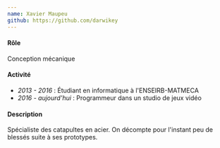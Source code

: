 ```yaml
---
name: Xavier Maupeu 
github: https://github.com/darwikey
---
```


#### Rôle

Conception mécanique

#### Activité

- *2013 - 2016* : Étudiant en informatique à l'ENSEIRB-MATMECA
- *2016 - aujourd'hui* : Programmeur dans un studio de jeux vidéo

#### Description

Spécialiste des catapultes en acier. On décompte pour l'instant peu de blessés suite à ses prototypes.
